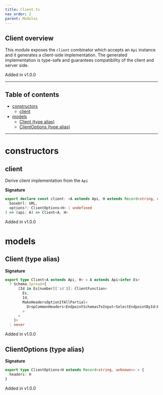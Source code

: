 ```yaml
---
title: Client.ts
nav_order: 2
parent: Modules
---
```


## Client overview

This module exposes the `client` combinator which accepts an `Api` instance
and it generates a client-side implementation. The generated implementation
is type-safe and guarantees compatibility of the client and server side.

Added in v1.0.0

---

<h2 class="text-delta">Table of contents</h2>

- [constructors](#constructors)
  - [client](#client)
- [models](#models)
  - [Client (type alias)](#client-type-alias)
  - [ClientOptions (type alias)](#clientoptions-type-alias)

---

# constructors

## client

Derive client implementation from the `Api`

**Signature**

```ts
export declare const client: <A extends Api, H extends Record<string, unknown>>(
  baseUrl: URL,
  options?: ClientOptions<H> | undefined
) => (api: A) => Client<A, H>
```

Added in v1.0.0

# models

## Client (type alias)

**Signature**

```ts
export type Client<A extends Api, H> = A extends Api<infer Es>
  ? Schema.Spread<{
      [Id in Es[number]['id']]: ClientFunction<
        Es,
        Id,
        MakeHeadersOptionIfAllPartial<
          DropCommonHeaders<EndpointSchemasToInput<SelectEndpointById<Es, Id>['schemas']>, H>
        >
      >
    }>
  : never
```

Added in v1.0.0

## ClientOptions (type alias)

**Signature**

```ts
export type ClientOptions<H extends Record<string, unknown>> = {
  headers: H
}
```

Added in v1.0.0
